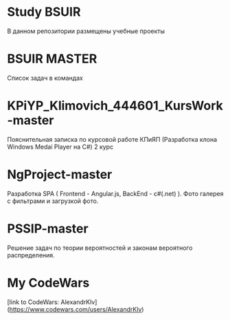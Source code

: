 # Study BSUIR

В данном репозитории размещены учебные проекты

# BSUIR MASTER 

Список задач в командах

# KPiYP_Klimovich_444601_KursWork-master

Пояснительная записка по курсовой работе КПиЯП (Разработка клона Windows Medai Player на C#) 2 курс

# NgProject-master

Разработка SPA ( Frontend - Angular.js, BackEnd - c#(.net) ). Фото галерея с фильтрами и загрузкой фото.

# PSSIP-master 

Решение задач по теории вероятностей и законам вероятного распределения.

# My CodeWars

[link to CodeWars: AlexandrKlv] (https://www.codewars.com/users/AlexandrKlv)
